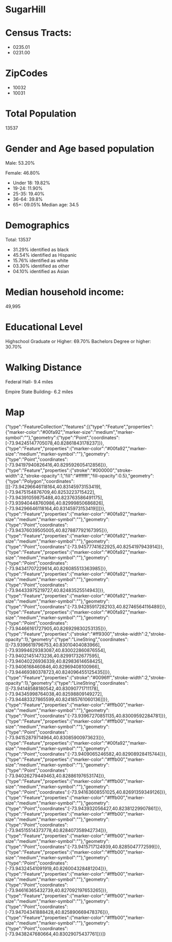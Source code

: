 # SugarHill
# Census Tracts: 

- 0235.01
- 0231.00

# ZipCodes

- 10032
- 10031

# Total Population

13537

# Gender and Age based population

Male: 53.20%

Female: 46.80%
- Under 18: 19.82%
- 19-24: 11.90%
- 25-35: 19.40%
- 36-64: 39.8%
- 65+: 09.05%
Median age: 34.5

# Demographics

Total: 13537
- 31.29% identified as black
- 45.54% identified as Hispanic
- 15.76% identified as white
- 03.30% identified as other
- 04.10% identified as Asian 

# Median household income: 
49,995

# Educational Level

Highschool Graduate or Higher: 69.70%
Bachelors Degree or higher: 30.70%

# Walking Distance
Federal Hall- 9.4 miles 

Empire State Building- 6.2 miles

# Map 
{"type":"FeatureCollection","features":[{"type":"Feature","properties":{"marker-color":"#00fa92","marker-size":"medium","marker-symbol":""},"geometry":{"type":"Point","coordinates":[-73.94245147705078,40.82861843178237]}},{"type":"Feature","properties":{"marker-color":"#00fa92","marker-size":"medium","marker-symbol":""},"geometry":{"type":"Point","coordinates":[-73.94197940826416,40.829592605412856]}},{"type":"Feature","properties":{"stroke":"#000000","stroke-width":2,"stroke-opacity":1,"fill":"#ffffff","fill-opacity":0.5},"geometry":{"type":"Polygon","coordinates":[[[-73.94296646118164,40.83145973153419],[-73.9475154876709,40.8253223715422],[-73.94391059875488,40.823763586491175],[-73.93940448760986,40.82999850686826],[-73.94296646118164,40.83145973153419]]]}},{"type":"Feature","properties":{"marker-color":"#00fa92","marker-size":"medium","marker-symbol":""},"geometry":{"type":"Point","coordinates":[-73.94376039505005,40.827887792167395]}},{"type":"Feature","properties":{"marker-color":"#00fa92","marker-size":"medium","marker-symbol":""},"geometry":{"type":"Point","coordinates":[-73.94577741622925,40.8254197943914]}},{"type":"Feature","properties":{"marker-color":"#00fa92","marker-size":"medium","marker-symbol":""},"geometry":{"type":"Point","coordinates":[-73.94341707229614,40.826085513363985]}},{"type":"Feature","properties":{"marker-color":"#00fa92","marker-size":"medium","marker-symbol":""},"geometry":{"type":"Point","coordinates":[-73.94433975219727,40.82483525514943]}},{"type":"Feature","properties":{"marker-color":"#00fa92","marker-size":"medium","marker-symbol":""},"geometry":{"type":"Point","coordinates":[-73.94285917282103,40.82746564116489]}},{"type":"Feature","properties":{"marker-color":"#00fa92","marker-size":"medium","marker-symbol":""},"geometry":{"type":"Point","coordinates":[-73.94466161727905,40.826929830253135]}},{"type":"Feature","properties":{"stroke":"#ff9300","stroke-width":2,"stroke-opacity":1},"geometry":{"type":"LineString","coordinates":[[-73.9396619796753,40.83010404083966],[-73.93994629383087,40.830022860876554],[-73.94021451473236,40.82991732677595],[-73.94040226936339,40.82983614658425],[-73.9406168460846,40.82969408100966],[-73.94469380378723,40.824096455125435]]}},{"type":"Feature","properties":{"stroke":"#0096ff","stroke-width":2,"stroke-opacity":1},"geometry":{"type":"LineString","coordinates":[[-73.94148588180542,40.83090771711178],[-73.94345998764038,40.82598809149272],[-73.94483327865599,40.824185761060136]]}},{"type":"Feature","properties":{"marker-color":"#fffb00","marker-size":"medium","marker-symbol":""},"geometry":{"type":"Point","coordinates":[-73.93967270851135,40.83009592284781]}},{"type":"Feature","properties":{"marker-color":"#fffb00","marker-size":"medium","marker-symbol":""},"geometry":{"type":"Point","coordinates":[-73.94152879714964,40.83085900973623]}},{"type":"Feature","properties":{"marker-color":"#00fa92","marker-size":"medium","marker-symbol":""},"geometry":{"type":"Point","coordinates":[-73.9409065246582,40.82908928415744]}},{"type":"Feature","properties":{"marker-color":"#fffb00","marker-size":"medium","marker-symbol":""},"geometry":{"type":"Point","coordinates":[-73.94026279449463,40.82886197653174]}},{"type":"Feature","properties":{"marker-color":"#fffb00","marker-size":"medium","marker-symbol":""},"geometry":{"type":"Point","coordinates":[-73.94163608551025,40.82691359349126]}},{"type":"Feature","properties":{"marker-color":"#fffb00","marker-size":"medium","marker-symbol":""},"geometry":{"type":"Point","coordinates":[-73.943932056427,40.82381229907861]}},{"type":"Feature","properties":{"marker-color":"#fffb00","marker-size":"medium","marker-symbol":""},"geometry":{"type":"Point","coordinates":[-73.94515514373778,40.828407358942734]}},{"type":"Feature","properties":{"marker-color":"#fffb00","marker-size":"medium","marker-symbol":""},"geometry":{"type":"Point","coordinates":[-73.9415717124939,40.8285047772599]}},{"type":"Feature","properties":{"marker-color":"#fffb00","marker-size":"medium","marker-symbol":""},"geometry":{"type":"Point","coordinates":[-73.94324541091919,40.826004328481204]}},{"type":"Feature","properties":{"marker-color":"#fffb00","marker-size":"medium","marker-symbol":""},"geometry":{"type":"Point","coordinates":[-73.94616365432739,40.827092197653265]}},{"type":"Feature","properties":{"marker-color":"#fffb00","marker-size":"medium","marker-symbol":""},"geometry":{"type":"Point","coordinates":[-73.94704341888428,40.825890669478376]}},{"type":"Feature","properties":{"marker-color":"#fffb00","marker-size":"medium","marker-symbol":""},"geometry":{"type":"Point","coordinates":[-73.9438247680664,40.83029075437761]}}]}
